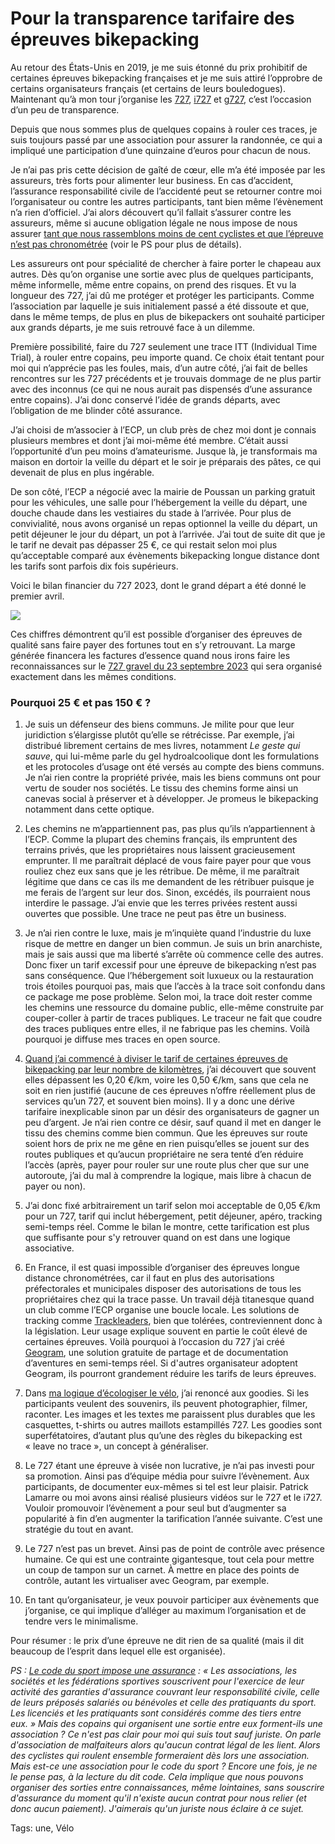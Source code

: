 # Pour la transparence tarifaire des épreuves bikepacking

Au retour des États-Unis en 2019, je me suis étonné du prix prohibitif de certaines épreuves bikepacking françaises et je me suis attiré l’opprobre de certains organisateurs français (et certains de leurs bouledogues). Maintenant qu’à mon tour j’organise les [727](https://727.tcrouzet.com/727/), [i727](https://727.tcrouzet.com/i727/) et [g727](https://727.tcrouzet.com/g727/), c’est l’occasion d’un peu de transparence.

Depuis que nous sommes plus de quelques copains à rouler ces traces, je suis toujours passé par une association pour assurer la randonnée, ce qui a impliqué une participation d’une quinzaine d’euros pour chacun de nous.

Je n’ai pas pris cette décision de gaîté de cœur, elle m’a été imposée par les assureurs, très forts pour alimenter leur business. En cas d’accident, l’assurance responsabilité civile de l’accidenté peut se retourner contre moi l’organisateur ou contre les autres participants, tant bien même l’évènement n’a rien d’officiel. J’ai alors découvert qu’il fallait s’assurer contre les assureurs, même si aucune obligation légale ne nous impose de nous assurer [tant que nous rassemblons moins de cent cyclistes et que l’épreuve n’est pas chronométrée](https://www.service-public.fr/particuliers/vosdroits/F34667) (voir le PS pour plus de détails).

Les assureurs ont pour spécialité de chercher à faire porter le chapeau aux autres. Dès qu’on organise une sortie avec plus de quelques participants, même informelle, même entre copains, on prend des risques. Et vu la longueur des 727, j’ai dû me protéger et protéger les participants. Comme l’association par laquelle je suis initialement passé a été dissoute et que, dans le même temps, de plus en plus de bikepackers ont souhaité participer aux grands départs, je me suis retrouvé face à un dilemme.

Première possibilité, faire du 727 seulement une trace ITT (Individual Time Trial), à rouler entre copains, peu importe quand. Ce choix était tentant pour moi qui n’apprécie pas les foules, mais, d’un autre côté, j’ai fait de belles rencontres sur les 727 précédents et je trouvais dommage de ne plus partir avec des inconnus (ce qui ne nous aurait pas dispensés d’une assurance entre copains). J’ai donc conservé l’idée de grands départs, avec l’obligation de me blinder côté assurance.

J’ai choisi de m’associer à l’ECP, un club près de chez moi dont je connais plusieurs membres et dont j’ai moi-même été membre. C’était aussi l’opportunité d’un peu moins d’amateurisme. Jusque là, je transformais ma maison en dortoir la veille du départ et le soir je préparais des pâtes, ce qui devenait de plus en plus ingérable.

De son côté, l’ECP a négocié avec la mairie de Poussan un parking gratuit pour les véhicules, une salle pour l’hébergement la veille du départ, une douche chaude dans les vestiaires du stade à l’arrivée. Pour plus de convivialité, nous avons organisé un repas optionnel la veille du départ, un petit déjeuner le jour du départ, un pot à l’arrivée. J’ai tout de suite dit que je le tarif ne devait pas dépasser 25 €, ce qui restait selon moi plus qu’acceptable comparé aux évènements bikepacking longue distance dont les tarifs sont parfois dix fois supérieurs.

Voici le bilan financier du 727 2023, dont le grand départ a été donné le premier avril.

![](https://tcrouzet.com/images_tc/2023/05/bilan727.png)

Ces chiffres démontrent qu’il est possible d’organiser des épreuves de qualité sans faire payer des fortunes tout en s’y retrouvant. La marge générée financera les factures d’essence quand nous irons faire les reconnaissances sur le [727 gravel du 23 septembre 2023](https://tcrouzet.com/g727gd/) qui sera organisé exactement dans les mêmes conditions.

### Pourquoi 25 € et pas 150 € ?

1. Je suis un défenseur des biens communs. Je milite pour que leur juridiction s’élargisse plutôt qu’elle se rétrécisse. Par exemple, j’ai distribué librement certains de mes livres, notamment *Le geste qui sauve*, qui lui-même parle du gel hydroalcoolique dont les formulations et les protocoles d’usage ont été versés au compte des biens communs. Je n’ai rien contre la propriété privée, mais les biens communs ont pour vertu de souder nos sociétés. Le tissu des chemins forme ainsi un canevas social à préserver et à développer. Je promeus le bikepacking notamment dans cette optique.

2. Les chemins ne m’appartiennent pas, pas plus qu’ils n’appartiennent à l’ECP. Comme la plupart des chemins français, ils empruntent des terrains privés, que les propriétaires nous laissent gracieusement emprunter. Il me paraîtrait déplacé de vous faire payer pour que vous rouliez chez eux sans que je les rétribue. De même, il me paraîtrait légitime que dans ce cas ils me demandent de les rétribuer puisque je me ferais de l’argent sur leur dos. Sinon, excédés, ils pourraient nous interdire le passage. J’ai envie que les terres privées restent aussi ouvertes que possible. Une trace ne peut pas être un business.

3. Je n’ai rien contre le luxe, mais je m’inquiète quand l’industrie du luxe risque de mettre en danger un bien commun. Je suis un brin anarchiste, mais je sais aussi que ma liberté s’arrête où commence celle des autres. Donc fixer un tarif excessif pour une épreuve de bikepacking n’est pas sans conséquence. Que l’hébergement soit luxueux ou la restauration trois étoiles pourquoi pas, mais que l’accès à la trace soit confondu dans ce package me pose problème. Selon moi, la trace doit rester comme les chemins une ressource du domaine public, elle-même construite par couper-coller à partir de traces publiques. Le traceur ne fait que coudre des traces publiques entre elles, il ne fabrique pas les chemins. Voilà pourquoi je diffuse mes traces en open source.

4. [Quand j’ai commencé à diviser le tarif de certaines épreuves de bikepacking par leur nombre de kilomètres](https://docs.google.com/spreadsheets/d/15cU_06sQ4FQgMAwRjh1GdQgUMGgoMQZG4yObreG2QS0/edit?usp=sharing), j’ai découvert que souvent elles dépassent les 0,20 €/km, voire les 0,50 €/km, sans que cela ne soit en rien justifié (aucune de ces épreuves n’offre réellement plus de services qu’un 727, et souvent bien moins). Il y a donc une dérive tarifaire inexplicable sinon par un désir des organisateurs de gagner un peu d’argent. Je n’ai rien contre ce désir, sauf quand il met en danger le tissu des chemins comme bien commun. Que les épreuves sur route soient hors de prix ne me gêne en rien puisqu’elles se jouent sur des routes publiques et qu’aucun propriétaire ne sera tenté d’en réduire l’accès (après, payer pour rouler sur une route plus cher que sur une autoroute, j’ai du mal à comprendre la logique, mais libre à chacun de payer ou non).

5. J’ai donc fixé arbitrairement un tarif selon moi acceptable de 0,05 €/km pour un 727, tarif qui inclut hébergement, petit déjeuner, apéro, tracking semi-temps réel. Comme le bilan le montre, cette tarification est plus que suffisante pour s'y retrouver quand on est dans une logique associative.

6. En France, il est quasi impossible d’organiser des épreuves longue distance chronométrées, car il faut en plus des autorisations préfectorales et municipales disposer des autorisations de tous les propriétaires chez qui la trace passe. Un travail déjà titanesque quand un club comme l’ECP organise une boucle locale. Les solutions de tracking comme [Trackleaders](http://trackleaders.com/), bien que tolérées, contreviennent donc à la législation. Leur usage explique souvent en partie le coût élevé de certaines épreuves. Voilà pourquoi à l’occasion du 727 j’ai créé [Geogram](https://geogram.tcrouzet.com/), une solution gratuite de partage et de documentation d’aventures en semi-temps réel. Si d'autres organisateur adoptent Geogram, ils pourront grandement réduire les tarifs de leurs épreuves.

7. Dans [ma logique d’écologiser le vélo](https://tcrouzet.com/2022/11/07/ecologiser-le-velo/), j’ai renoncé aux goodies. Si les participants veulent des souvenirs, ils peuvent photographier, filmer, raconter. Les images et les textes me paraissent plus durables que les casquettes, t-shirts ou autres maillots estampillés 727. Les goodies sont superfétatoires, d’autant plus qu’une des règles du bikepacking est « leave no trace », un concept à généraliser.

8. Le 727 étant une épreuve à visée non lucrative, je n’ai pas investi pour sa promotion. Ainsi pas d’équipe média pour suivre l’évènement. Aux participants, de documenter eux-mêmes si tel est leur plaisir. Patrick Lamarre ou moi avons ainsi réalisé plusieurs vidéos sur le 727 et le i727. Vouloir promouvoir l’évènement a pour seul but d’augmenter sa popularité à fin d’en augmenter la tarification l’année suivante. C’est une stratégie du tout en avant.

9. Le 727 n’est pas un brevet. Ainsi pas de point de contrôle avec présence humaine. Ce qui est une contrainte gigantesque, tout cela pour mettre un coup de tampon sur un carnet. À mettre en place des points de contrôle, autant les virtualiser avec Geogram, par exemple.

10. En tant qu’organisateur, je veux pouvoir participer aux évènements que j’organise, ce qui implique d’alléger au maximum l’organisation et de tendre vers le minimalisme.

Pour résumer : le prix d’une épreuve ne dit rien de sa qualité (mais il dit beaucoup de l’esprit dans lequel elle est organisée).

*PS : [Le code du sport impose une assurance](https://www.legifrance.gouv.fr/codes/section_lc/LEGITEXT000006071318/LEGISCTA000006151574/#LEGISCTA000006151574) : « Les associations, les sociétés et les fédérations sportives souscrivent pour l'exercice de leur activité des garanties d'assurance couvrant leur responsabilité civile, celle de leurs préposés salariés ou bénévoles et celle des pratiquants du sport. Les licenciés et les pratiquants sont considérés comme des tiers entre eux. » Mais des copains qui organisent une sortie entre eux forment-ils une association ? Ce n'est pas clair pour moi qui suis tout sauf juriste. On parle d'association de malfaiteurs alors qu'aucun contrat légal de les lient. Alors des cyclistes qui roulent ensemble formeraient dès lors une association. Mais est-ce une association pour le code du sport ? Encore une fois, je ne le pense pas, à la lecture du dit code. Cela implique que nous pouvons organiser des sorties entre connaissances, même lointaines, sans souscrire d'assurance du moment qu'il n'existe aucun contrat pour nous relier (et donc aucun paiement). J'aimerais qu'un juriste nous éclaire à ce sujet.*

Tags: une, Vélo